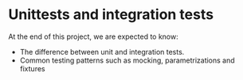 # Unittests and integration tests

At the end of this project, we are expected to know:

 - The difference between unit and integration tests.
 - Common testing patterns such as mocking, parametrizations and fixtures
